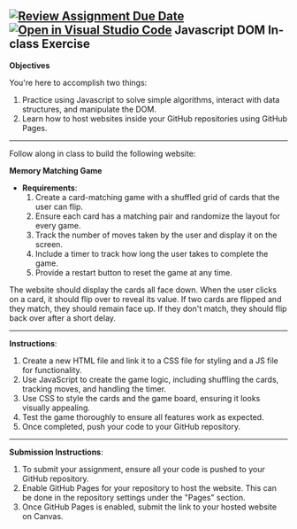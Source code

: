 [![Review Assignment Due Date](https://classroom.github.com/assets/deadline-readme-button-22041afd0340ce965d47ae6ef1cefeee28c7c493a6346c4f15d667ab976d596c.svg)](https://classroom.github.com/a/4uK-xw1V)
[![Open in Visual Studio Code](https://classroom.github.com/assets/open-in-vscode-2e0aaae1b6195c2367325f4f02e2d04e9abb55f0b24a779b69b11b9e10269abc.svg)](https://classroom.github.com/online_ide?assignment_repo_id=19209457&assignment_repo_type=AssignmentRepo)
Javascript DOM In-class Exercise
---

**Objectives**

You're here to accomplish two things:

1. Practice using Javascript to solve simple algorithms, interact with data structures, and manipulate the DOM.
2. Learn how to host websites inside your GitHub repositories using GitHub Pages.

---

Follow along in class to build the following website:

**Memory Matching Game**

- **Requirements**:
    1. Create a card-matching game with a shuffled grid of cards that the user can flip.
    2. Ensure each card has a matching pair and randomize the layout for every game.
    3. Track the number of moves taken by the user and display it on the screen.
    4. Include a timer to track how long the user takes to complete the game.
    5. Provide a restart button to reset the game at any time.

The website should display the cards all face down. When the user clicks on a card, it should flip over to reveal its value. If two cards are flipped and they match, they should remain face up. If they don't match, they should flip back over after a short delay.

---

**Instructions**:

1. Create a new HTML file and link it to a CSS file for styling and a JS file for functionality.
2. Use JavaScript to create the game logic, including shuffling the cards, tracking moves, and handling the timer.
3. Use CSS to style the cards and the game board, ensuring it looks visually appealing.
4. Test the game thoroughly to ensure all features work as expected.
5. Once completed, push your code to your GitHub repository.

---

**Submission Instructions**:

1. To submit your assignment, ensure all your code is pushed to your GitHub repository.
2. Enable GitHub Pages for your repository to host the website. This can be done in the repository settings under the "Pages" section.
3. Once GitHub Pages is enabled, submit the link to your hosted website on Canvas.
